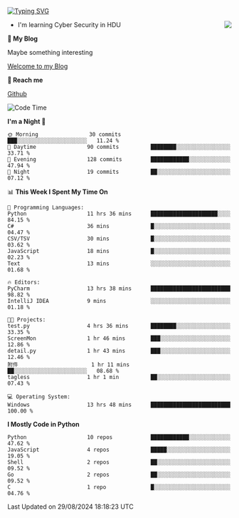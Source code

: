 [![Typing SVG](https://readme-typing-svg.herokuapp.com?font=Fira+Code&pause=1000&random=false&width=450&height=60&lines=Hello+%F0%9F%91%8B%F0%9F%8F%BB;I'm+JBNRZ)](https://git.io/typing-svg)

<a href="#">
  <img align="right" src="https://github-readme-stats.vercel.app/api?username=JBNRZ&show_icons=true&bg_color=15,f2f7fd,E0EAFC" />
</a>

- I'm learning Cyber Security in HDU

 **🌱 My Blog**

Maybe something interesting

[Welcome to my Blog](https://jbnrz.com.cn/)

 **💬 Reach me** 

[Github](https://github.com/JBNRZ)


<!--START_SECTION:waka-->
![Code Time](http://img.shields.io/badge/Code%20Time-652%20hrs%2024%20mins-blue)

**I'm a Night 🦉** 

```text
🌞 Morning                30 commits          ███░░░░░░░░░░░░░░░░░░░░░░   11.24 % 
🌆 Daytime                90 commits          ████████░░░░░░░░░░░░░░░░░   33.71 % 
🌃 Evening                128 commits         ████████████░░░░░░░░░░░░░   47.94 % 
🌙 Night                  19 commits          ██░░░░░░░░░░░░░░░░░░░░░░░   07.12 % 
```


📊 **This Week I Spent My Time On** 

```text
💬 Programming Languages: 
Python                   11 hrs 36 mins      █████████████████████░░░░   84.15 % 
C#                       36 mins             █░░░░░░░░░░░░░░░░░░░░░░░░   04.47 % 
CSV/TSV                  30 mins             █░░░░░░░░░░░░░░░░░░░░░░░░   03.62 % 
JavaScript               18 mins             █░░░░░░░░░░░░░░░░░░░░░░░░   02.23 % 
Text                     13 mins             ░░░░░░░░░░░░░░░░░░░░░░░░░   01.68 % 

🔥 Editors: 
PyCharm                  13 hrs 38 mins      █████████████████████████   98.82 % 
IntelliJ IDEA            9 mins              ░░░░░░░░░░░░░░░░░░░░░░░░░   01.18 % 

🐱‍💻 Projects: 
test.py                  4 hrs 36 mins       ████████░░░░░░░░░░░░░░░░░   33.35 % 
ScreenMon                1 hr 46 mins        ███░░░░░░░░░░░░░░░░░░░░░░   12.86 % 
detail.py                1 hr 43 mins        ███░░░░░░░░░░░░░░░░░░░░░░   12.46 % 
附件                       1 hr 11 mins        ██░░░░░░░░░░░░░░░░░░░░░░░   08.68 % 
tagless                  1 hr 1 min          ██░░░░░░░░░░░░░░░░░░░░░░░   07.43 % 

💻 Operating System: 
Windows                  13 hrs 48 mins      █████████████████████████   100.00 % 
```

**I Mostly Code in Python** 

```text
Python                   10 repos            ████████████░░░░░░░░░░░░░   47.62 % 
JavaScript               4 repos             █████░░░░░░░░░░░░░░░░░░░░   19.05 % 
Shell                    2 repos             ██░░░░░░░░░░░░░░░░░░░░░░░   09.52 % 
Go                       2 repos             ██░░░░░░░░░░░░░░░░░░░░░░░   09.52 % 
C                        1 repo              █░░░░░░░░░░░░░░░░░░░░░░░░   04.76 % 
```




 Last Updated on 29/08/2024 18:18:23 UTC
<!--END_SECTION:waka-->
